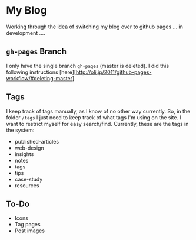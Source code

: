 # My Blog

Working through the idea of switching my blog over to github pages ... in development ....

## `gh-pages` Branch
I only have the single branch `gh-pages` (master is deleted). I did this following instructions [here][http://oli.jp/2011/github-pages-workflow/#deleting-master].

## Tags

I keep track of tags manually, as I know of no other way currently. So, in the folder `/tags` I just need to keep track of what tags I'm using on the site. I want to restrict myself for easy search/find. Currently, these are the tags in the system:

- published-articles
- web-design
- insights
- notes
- tags
- tips
- case-study
- resources

## To-Do
- Icons
- Tag pages
- Post images